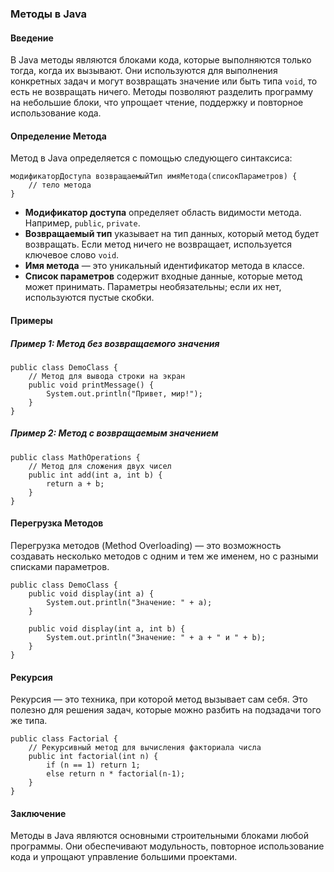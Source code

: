 ### Методы в Java

#### Введение

В Java методы являются блоками кода, которые выполняются только тогда, когда их вызывают. Они используются для выполнения конкретных задач и могут возвращать значение или быть типа `void`, то есть не возвращать ничего. Методы позволяют разделить программу на небольшие блоки, что упрощает чтение, поддержку и повторное использование кода.

#### Определение Метода

Метод в Java определяется с помощью следующего синтаксиса:

```
модификаторДоступа возвращаемыйТип имяМетода(списокПараметров) {
    // тело метода
}
```

- **Модификатор доступа** определяет область видимости метода. Например, `public`, `private`.
- **Возвращаемый тип** указывает на тип данных, который метод будет возвращать. Если метод ничего не возвращает, используется ключевое слово `void`.
- **Имя метода** — это уникальный идентификатор метода в классе.
- **Список параметров** содержит входные данные, которые метод может принимать. Параметры необязательны; если их нет, используются пустые скобки.

#### Примеры

##### Пример 1: Метод без возвращаемого значения

```
public class DemoClass {
    // Метод для вывода строки на экран
    public void printMessage() {
        System.out.println("Привет, мир!");
    }
}
```

##### Пример 2: Метод с возвращаемым значением

```
public class MathOperations {
    // Метод для сложения двух чисел
    public int add(int a, int b) {
        return a + b;
    }
}
```

#### Перегрузка Методов

Перегрузка методов (Method Overloading) — это возможность создавать несколько методов с одним и тем же именем, но с разными списками параметров.

```
public class DemoClass {
    public void display(int a) {
        System.out.println("Значение: " + a);
    }

    public void display(int a, int b) {
        System.out.println("Значение: " + a + " и " + b);
    }
}
```

#### Рекурсия

Рекурсия — это техника, при которой метод вызывает сам себя. Это полезно для решения задач, которые можно разбить на подзадачи того же типа.

```
public class Factorial {
    // Рекурсивный метод для вычисления факториала числа
    public int factorial(int n) {
        if (n == 1) return 1;
        else return n * factorial(n-1);
    }
}
```

#### Заключение

Методы в Java являются основными строительными блоками любой программы. Они обеспечивают модульность, повторное использование кода и упрощают управление большими проектами.